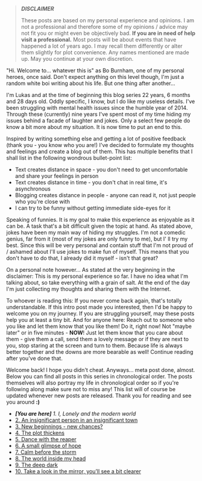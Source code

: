 > **_DISCLAIMER_**
>
> These posts are based on my personal experience and opinions.
> I am not a professional and therefore some of my opinions / advice may not fit you or might even be objectively bad.
> **If you are in need of help visit a professional.**
> Most posts will be about events that have happened a lot of years ago.
> I may recall them differently or alter them slightly for plot convenience.
> Any names mentioned are made up.
> May you continue at your own discretion.

"Hi. Welcome to... whatever this is" as Bo Burnham, one of my personal heroes, once said.
Don't expect anything on this level though, I'm just a random white boi writing about his life.
But one thing after another...

I'm Lukas and at the time of beginning this blog series 22 years, 6 months and 28 days old.
Oddly specific, I know, but I do like my useless details.
I've been struggling with mental health issues since the humble year of 2014.
Through these (currently) nine years I've spent most of my time hiding my issues behind a facade of laughter and jokes.
Only a select few people do know a bit more about my situation.
It is now time to put an end to this.

Inspired by writing something else and getting a lot of positive feedback (thank you - you know who you are!) I've decided to formulate my thoughts and feelings and create a blog out of them.
This has multiple benefits that I shall list in the following wondrous bullet-point list:

* Text creates distance in space - you don't need to get uncomfortable and share your feelings in person
* Text creates distance in time - you don't chat in real time, it's asynchronous
* Blogging creates distance in people - anyone can read it, not just people who you're close with
* I can try to be funny without getting immediate side-eyes for it

Speaking of funnies. It is my goal to make this experience as enjoyable as it can be.
A task that's a bit difficult given the topic at hand.
As stated above, jokes have been my main way of hiding my struggles.
I'm not a comedic genius, far from it (most of my jokes are only funny to me), but I' ll try my best.
Since this will be very personal and contain stuff that I'm not proud of / ashamed about I'll use jokes to make fun of myself.
This means that you don't have to do that, I already did it myself - isn't that great?

On a personal note however... As stated at the very beginning in the disclaimer:
This is my personal experience so far.
I have no idea what I'm talking about, so take everything with a grain of salt.
At the end of the day I'm just collecting my thoughts and sharing them with the Internet.

To whoever is reading this:
If you never come back again, that's totally understandable.
If this intro post made you interested, then I'd be happy to welcome you on my journey.
If you are struggling yourself, may these posts help you at least a tiny bit.
And for anyone here:
Reach out to someone who you like and let them know that you like them!
Do it, right now!
Not "maybe later" or in five minutes - **NOW**!
Just let them know that you care about them - give them a call, send them a lovely message or if they are next to you, stop staring at the screen and turn to them.
Because life is always better together and the downs are more bearable as well!
Continue reading after you've done that.

Welcome back!
I hope you didn't cheat.
Anyways... meta post done, almost.
Below you can find all posts in this series in chronological order.
The posts themselves will also portray my life in chronological order so if you're following along make sure not to miss any!
This list will of course be updated whenever new posts are released.
Thank you for reading and see you around **:)**

* _**[You are here]** 1. I, Lonely and the modern world_
* [2. An insignificant person in an insignificant town](/blog/2023-02-05-mental2/)
* [3. New beginnings - new chances?](/blog/2023-02-06-mental3/)
* [4. The plot thickens](/blog/2023-02-07-mental4/)
* [5. Dance with the reaper](/blog/2023-02-09-mental5/)
* [6. A small glimpse of hope](/blog/2023-02-09-mental6/)
* [7. Calm before the storm](/blog/2023-02-10-mental7/)
* [8. The world inside my head](/blog/2023-02-11-mental8/)
* [9. The deep dark](/blog/2023-02-11-mental9/)
* [10. Take a look in the mirror, you’ll see a bit clearer](/blog/2023-02-19-mental10/)